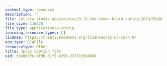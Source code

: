 ```yaml
---
content_type: resource
description: ''
file: /ol-ocw-studio-app/courses/9-13-the-human-brain-spring-2019/56e063fe9f9b51f592992337159980d8_W2PY6z1Wddg.vtt
file_size: 116376
file_type: application/x-subrip
learning_resource_types: []
license: https://creativecommons.org/licenses/by-nc-sa/4.0/
ocw_type: OCWFile
resourcetype: Other
title: 3play caption file
uid: 56e063fe-9f9b-51f5-9299-2337159980d8
---
```

